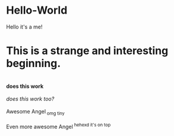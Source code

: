 # Hello-World
Hello it's a me!
<h1>This is a strange and interesting beginning.</h1>
<br><b> does this work </b></br>
<br><i> does this work too? </i></br>
<br>Awesome Angel<sub> omg tiny </sub></br>
<br>Even more awesome Angel<sup> hehexd it's on top </sup></br>


